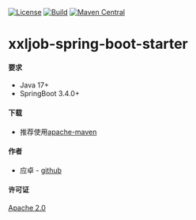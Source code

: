 [![License](http://img.shields.io/badge/License-Apache_2-red.svg?style=flat)](http://www.apache.org/licenses/LICENSE-2.0)
[![Build](http://img.shields.io/badge/Build-Maven_2-green.svg)](https://maven.apache.org/)
[![Maven Central](https://img.shields.io/maven-central/v/com.github.yingzhuo/xxljob-spring-boot-starter.svg?label=Maven%20Central)](https://search.maven.org/search?q=g:%22com.github.yingzhuo%22%20AND%20a:%22xxljob-spring-boot-starter%22)

# xxljob-spring-boot-starter

#### 要求

* Java 17+
* SpringBoot 3.4.0+

#### 下载

* 推荐使用[apache-maven](https://search.maven.org/search?q=g:com.github.yingzhuo%20AND%20a:xxljob-spring-boot-starter)

#### 作者

* 应卓 - [github](https://github.com/yingzhuo)

#### 许可证

[Apache 2.0](./LICENSE.txt)

